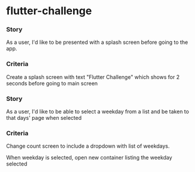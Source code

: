 # flutter-challenge
### Story
As a user, I'd like to be presented with a splash screen before going to the app.

### Criteria
Create a splash screen with text "Flutter Challenge" which shows for 2 seconds before going to main screen


### Story
As a user, I'd like to be able to select a weekday from a list and be taken to that days' page when selected
### Criteria
Change count screen to include a dropdown with list of weekdays. 

When weekday is selected, open new container listing the weekday selected
